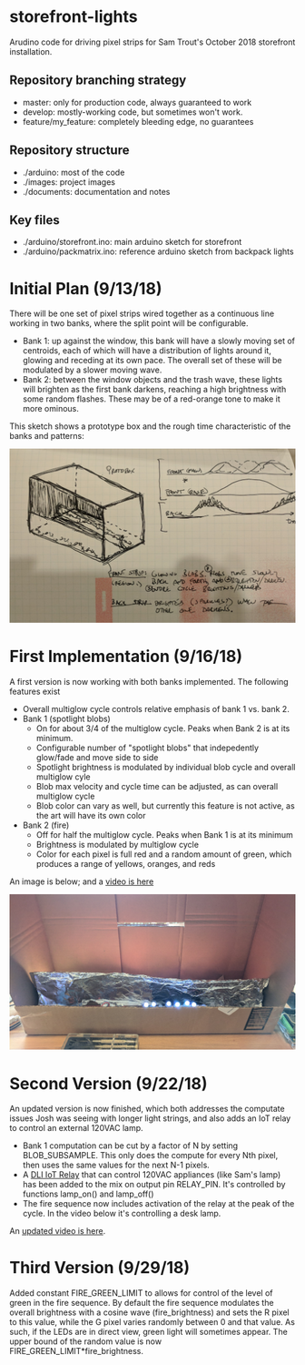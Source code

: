 # storefront-lights
Arudino code for driving pixel strips for Sam Trout's October 2018 storefront installation.

## Repository branching strategy
* master: only for production code, always guaranteed to work
* develop: mostly-working code, but sometimes won't work.
* feature/my_feature: completely bleeding edge, no guarantees

## Repository structure
* ./arduino: most of the code
* ./images: project images
* ./documents: documentation and notes

## Key files
* ./arduino/storefront.ino: main arduino sketch for storefront
* ./arduino/packmatrix.ino: reference arduino sketch from backpack lights

# Initial Plan (9/13/18)
There will be one set of pixel strips wired together as a continuous line working in two banks, where the split point will be configurable.
* Bank 1: up against the window, this bank will have a slowly moving set of centroids, each of which will have a distribution of lights
around it, glowing and receding at its own pace. The overall set of these will be modulated by a slower moving wave.
* Bank 2: between the window objects and the trash wave, these lights will brighten as the first bank darkens, reaching a high brightness
with some random flashes. These may be of a red-orange tone to make it more ominous.

This sketch shows a prototype box and the rough time characteristic of the banks and patterns:

<img src="./docs/180913_initial_plan_diagram.jpg" style="width: 800px;"/>

# First Implementation (9/16/18)
A first version is now working with both banks implemented.  The following features exist
* Overall multiglow cycle controls relative emphasis of bank 1 vs. bank 2.
* Bank 1 (spotlight blobs)
    * On for about 3/4 of the multiglow cycle. Peaks when Bank 2 is at its minimum.
    * Configurable number of "spotlight blobs" that indepedently glow/fade and move side to side
    * Spotlight brightness is modulated by individual blob cycle and overall multiglow cyle
    * Blob max velocity and cycle time can be adjusted, as can overall multiglow cycle
    * Blob color can vary as well, but currently this feature is not active, as the art will have its own color
* Bank 2 (fire)
    * Off for half the multiglow cycle. Peaks when Bank 1 is at its minimum
    * Brightness is modulated by multiglow cycle
    * Color for each pixel is full red and a random amount of green, which produces a range of yellows, oranges, and reds

An image is below; and a [video is here](https://www.facebook.com/sumitsumit/videos/vb.674565829/10157698258905830/?type=2&theater&notif_t=video_processed&notif_id=1537150678672915)

<img src="./images/180916_first_prototype.jpg" style="width: 800px;"/>

# Second Version (9/22/18)
An updated version is now finished, which both addresses the computate issues Josh was seeing with longer light strings, and also adds an IoT relay to control an external 120VAC lamp. 
* Bank 1 computation can be cut by a factor of N by setting BLOB_SUBSAMPLE. This only does the compute for every Nth pixel, then uses the same values for the next N-1 pixels.
* A [DLI IoT Relay](https://www.amazon.com/gp/product/B00WV7GMA2/ref=oh_aui_detailpage_o00_s00?ie=UTF8&psc=1) that can control 120VAC appliances (like Sam's lamp) has been added to the mix on output pin RELAY_PIN. It's controlled by functions lamp_on() and lamp_off()
* The fire sequence now includes activation of the relay at the peak of the cycle. In the video below it's controlling a desk lamp.

An [updated video is here](https://www.facebook.com/sumitsumit/videos/10157714445065830/).

# Third Version (9/29/18)
Added constant FIRE_GREEN_LIMIT to allows for control of the level of green in the fire sequence. By default the fire sequence modulates the overall brightness with a cosine wave (fire_brightness) and sets the R pixel to this value, while the G pixel varies randomly between 0 and that value. As such, if the LEDs are in direct view, green light will sometimes appear. The upper bound of the random value is now FIRE_GREEN_LIMIT*fire_brightness. 

